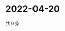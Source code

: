 # 2022-04-20

共 0 条

<!-- BEGIN WEIBO -->
<!-- 最后更新时间 Wed Apr 20 2022 02:20:27 GMT+0800 (China Standard Time) -->

<!-- END WEIBO -->
